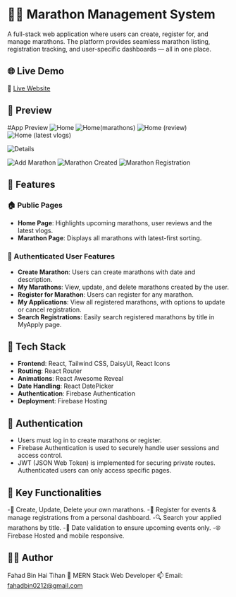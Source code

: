 # 🏃‍♂️ Marathon Management System

A full-stack web application where users can create, register for, and manage marathons. The platform provides seamless marathon listing, registration tracking, and user-specific dashboards — all in one place.

## 🌐 Live Demo

🔗 [Live Website](https://marathon-handle-project.web.app)

## 📸 Preview

#App Preview
![Home](https://i.ibb.co/xtSm9SXW/Screenshot-2025-06-17-163935.png)
![Home(marathons)](https://i.ibb.co/3mTNk57h/Screenshot-2025-06-17-164000.png)
![Home (review)](https://i.ibb.co/zVV9YXK6/Screenshot-2025-06-17-164715.png)
![Home (latest vlogs)](https://i.ibb.co/BVWPsGKk/Screenshot-2025-06-17-164649.png)

![Details](https://i.ibb.co/0VM9WJz9/Screenshot-2025-06-17-164815.png)

![Add Marathon](https://i.ibb.co/BHdYfLPx/Screenshot-2025-06-17-164355.png)
![Marathon Created](https://i.ibb.co/twXJdnp1/Screenshot-2025-06-17-164549.png)
![Marathon Registration](https://i.ibb.co/0j5vHm7r/Screenshot-2025-06-17-164623.png)

## 📁 Features

### 🏠 Public Pages
- **Home Page**: Highlights upcoming marathons, user reviews and the latest vlogs.
- **Marathon Page**: Displays all marathons with latest-first sorting.

### 👤 Authenticated User Features
- **Create Marathon**: Users can create marathons with date and description.
- **My Marathons**: View, update, and delete marathons created by the user.
- **Register for Marathon**: Users can register for any marathon.
- **My Applications**: View all registered marathons, with options to update or cancel registration.
- **Search Registrations**: Easily search registered marathons by title in MyApply page.

## 🧩 Tech Stack

- **Frontend**: React, Tailwind CSS, DaisyUI, React Icons
- **Routing**: React Router
- **Animations**: React Awesome Reveal
- **Date Handling**: React DatePicker
- **Authentication**: Firebase Authentication
- **Deployment**: Firebase Hosting

## 🔐 Authentication

- Users must log in to create marathons or register.
- Firebase Authentication is used to securely handle user sessions and access control.
- JWT (JSON Web Token) is implemented for securing private routes. Authenticated users can only access specific pages.

## 🧪 Key Functionalities

-🏁 Create, Update, Delete your own marathons.
-📝 Register for events & manage registrations from a personal dashboard.
-🔍 Search your applied marathons by title.
-📅 Date validation to ensure upcoming events only.
-🌐 Firebase Hosted and mobile responsive.

## 🧑‍💼 Author

Fahad Bin Hai Tihan
💼 MERN Stack Web Developer
📫 Email: fahadbin0212@gmail.com



